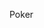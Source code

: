 <p>Poker</p>
<![poker1](https://github.com/user-attachments/assets/709b19e0-cd26-4783-85d6-0db4b841db1a)
![Poker2](https://github.com/user-attachments/assets/4dde88b6-1d1a-4bfb-b70b-3f659016d386)
